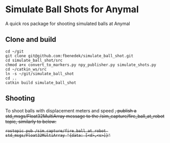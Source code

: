 # Simulate Ball Shots for Anymal
A quick ros package for shooting simulated balls at Anymal

## Clone and build
~~~
cd ~/git
git clone git@github.com:fbenedek/simulate_ball_shot.git
cd simulate_ball_shot/src
chmod a+x convert_to_markers.py npy_publisher.py simulate_shots.py
cd ~/catkin_ws/src
ln -s ~/git/simulate_ball_shot
cd ..
catkin build simulate_ball_shot
~~~

## Shooting 
To shoot balls with displacement <d> meters and speed <s>, publish a std_msgs/Float32MultiArray message to the /sim_capture/fire_ball_at_robot topic, similarly to below: 
~~~
rostopic pub /sim_capture/fire_ball_at_robot std_msgs/Float32MultiArray "{data: [<d>,<s>]}"
~~~
